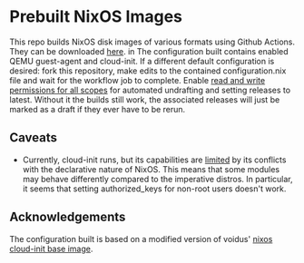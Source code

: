 # Prebuilt NixOS Images

This repo builds NixOS disk images of various formats using Github Actions. They can be downloaded [here](https://github.com/physics-enthusiast/nixos-image/releases). in The configuration built contains enabled QEMU guest-agent and cloud-init. If a different default configuration is desired: fork this repository, make edits to the contained configuration.nix file and wait for the workflow job to complete. Enable [read and write permissions for all scopes](https://docs.github.com/en/actions/security-guides/automatic-token-authentication#modifying-the-permissions-for-the-github_token) for automated undrafting and setting releases to latest. Without it the builds still work, the associated releases will just be marked as a draft if they ever have to be rerun.

## Caveats
- Currently, cloud-init runs, but its capabilities are [limited](https://search.nixos.org/options?channel=23.11&show=services.cloud-init.enable&from=0&size=50&sort=relevance&type=packages&query=cloud-init) by its conflicts with the declarative nature of NixOS. This means that some modules may behave differently compared to the imperative distros. In particular, it seems that setting authorized_keys for non-root users doesn't work.

## Acknowledgements
The configuration built is based on a modified version of voidus' [nixos cloud-init base image](https://discourse.nixos.org/t/a-cloudinit-image-for-use-in-proxmox/27519).
